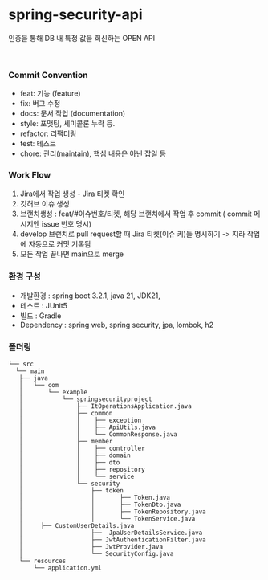 # spring-security-api
인증을 통해 DB 내 특정 값을 회신하는 OPEN API

<br>

### Commit Convention
- feat: 기능 (feature)
- fix: 버그 수정
- docs: 문서 작업 (documentation)
- style: 포맷팅, 세미콜론 누락 등.
- refactor: 리팩터링
- test: 테스트
- chore: 관리(maintain), 핵심 내용은 아닌 잡일 등

### Work Flow
1. Jira에서 작업 생성 - Jira 티켓 확인
2. 깃허브 이슈 생성
3. 브랜치생성 : feat/#이슈번호/티켓, 해당 브랜치에서 작업 후 commit ( commit 메시지엔 issue 번호 명시)
4. develop 브랜치로 pull request할 때 Jira 티켓(이슈 키)들 명시하기 -> 지라 작업에 자동으로 커밋 기록됨
5. 모든 작업 끝나면 main으로 merge


### 환경 구성

- 개발환경 : spring boot 3.2.1, java 21, JDK21,
- 테스트 : JUnit5
- 빌드 : Gradle
- Dependency : spring web, spring security, jpa, lombok, h2


### 폴더링
```
└── src
  └── main
   ├── java
   │   └── com
   │       └── example
   │           └── springsecurityproject
   │               ├── ItOperationsApplication.java
   │               ├── common
   │               │    ├── exception
   │               │    ├── ApiUtils.java
   │               │    └── CommonResponse.java
   │               ├── member
   │               │    ├── controller
   │               │    ├── domain
   │               │    ├── dto
   │               │    ├── repository
   │               │    └── service
   │               └── security
   │                   ├── token
   │                   │       ├── Token.java
   │                   │       ├── TokenDto.java
   │                   │       ├── TokenRepository.java
   │                   │       └── TokenService.java
   │ 	 ├── CustomUserDetails.java
   │                   ├──  JpaUserDetailsService.java
   │                   ├── JwtAuthenticationFilter.java
   │                   ├── JwtProvider.java
   │                   └── SecurityConfig.java
   └── resources
       └── application.yml
```
